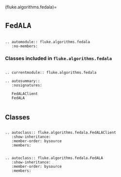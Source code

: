 (fluke.algorithms.fedala)=

# ``FedALA``

```{eval-rst}

.. automodule:: fluke.algorithms.fedala
   :no-members:

```

<h3>

Classes included in ``fluke.algorithms.fedala``

</h3>

```{eval-rst}

.. currentmodule:: fluke.algorithms.fedala

.. autosummary::
   :nosignatures:

   FedALAClient
   FedALA
   
```


## Classes


```{eval-rst}

.. autoclass:: fluke.algorithms.fedala.FedALAClient
   :show-inheritance:
   :member-order: bysource
   :members: 

```

```{eval-rst}

.. autoclass:: fluke.algorithms.fedala.FedALA
   :show-inheritance:
   :member-order: bysource
   :members: 

```